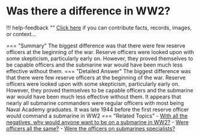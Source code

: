 # Was there a difference in WW2?

!!! help-feedback ""
    <a href="/feedback/" data-feedback-link>Click here</a>
    if you can contribute facts, records, images, or context…

<a id="summary"></a>
=== "Summary"
    The biggest difference was that there were few reserve officers at the beginning of the war. Reserve officers were looked upon with some skepticism, particularly early on. However, they proved themselves to be capable officers and the submarine war would have been much less effective without them.
=== "Detailed Answer"
    The biggest difference was that there were few reserve officers at the beginning of the war.  Reserve officers were looked upon with some skepticism, particularly early on.  However, they proved themselves to be capable officers and the submarine war would have been much less effective without them.  It appears that nearly all submarine commanders were regular officers with most being Naval Academy graduates.  It was late 1944 before the first reserve officer would command a submarine in WW2
=== "Related Topics"
    - [With all the negatives, why would anyone want to be on a submarine in WW2?](./with-all-the-negatives-why-would-anyone-want-to-be-on-a-submarine-in-ww2.md#summary)
    - [Were officers all the same?](./were-officers-all-the-same.md#summary)
    - [Were the officers on submarines specialists?](./were-the-officers-on-submarines-specialists.md#summary)